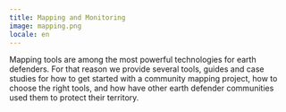 ```yaml
---
title: Mapping and Monitoring
image: mapping.png
locale: en
---
```


Mapping tools are among the most powerful technologies for earth defenders. For that reason we provide several tools, guides and case studies for how to get started with a community mapping project, how to choose the right tools, and how have other earth defender communities used them to protect their territory.

<app-button :color="true" target="_self" link="/mapping-and-monitoring" text="Get started"></app-button>
